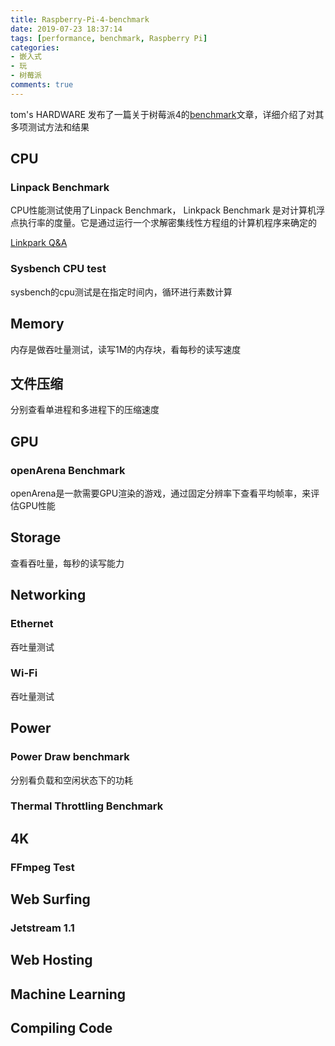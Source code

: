 ```yaml
---
title: Raspberry-Pi-4-benchmark
date: 2019-07-23 18:37:14
tags: [performance, benchmark, Raspberry Pi]
categories:
- 嵌入式
- 玩
- 树莓派
comments: true
---
```


tom's HARDWARE 发布了一篇关于树莓派4的[benchmark](https://www.tomshardware.com/reviews/raspberry-pi-4-b,6193.html)文章，详细介绍了对其多项测试方法和结果

## CPU
### Linpack Benchmark
CPU性能测试使用了Linpack Benchmark，
Linkpack Benchmark 是对计算机浮点执行率的度量。它是通过运行一个求解密集线性方程组的计算机程序来确定的

[Linkpark Q&A](chrome-extension://ecabifbgmdmgdllomnfinbmaellmclnh/data/reader/index.html?id=121)

### Sysbench CPU test
sysbench的cpu测试是在指定时间内，循环进行素数计算

## Memory
内存是做吞吐量测试，读写1M的内存块，看每秒的读写速度

## 文件压缩
分别查看单进程和多进程下的压缩速度

## GPU
### openArena Benchmark
openArena是一款需要GPU渲染的游戏，通过固定分辨率下查看平均帧率，来评估GPU性能

## Storage
查看吞吐量，每秒的读写能力

## Networking
### Ethernet
吞吐量测试
### Wi-Fi
吞吐量测试

## Power
### Power Draw benchmark
分别看负载和空闲状态下的功耗

### Thermal Throttling Benchmark

## 4K
### FFmpeg Test

## Web Surfing
### Jetstream 1.1

## Web Hosting

## Machine Learning

## Compiling Code
